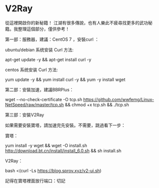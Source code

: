 # V2Ray


從這裡開啟你的新秘籍！
江湖有很多傳說，也有人樂此不疲尋找更多的武功秘籍。我整理這個部分，僅供參考！

第一部：服務器，建議：CentOS 7 ，安裝curl ：

ubuntu/debian 系统安装 Curl 方法:

apt-get update -y && apt-get install curl -y

centos 系统安装 Curl 方法:

yum update -y && yum install curl -y && yum -y install wget

第二部：安裝加速，建議BBRPlus：

wget --no-check-certificate -O tcp.sh https://github.com/wwfemg/Linux-NetSpeed/raw/master/tcp.sh && chmod +x tcp.sh && ./tcp.sh

第三部：安裝V2Ray

如果需要安裝寶塔，請加速完先安裝。不需要，跳過看下一步：

寶塔：

yum install -y wget && wget -O install.sh http://download.bt.cn/install/install_6.0.sh && sh install.sh


V2Ray：

bash <(curl -Ls https://blog.sprov.xyz/v2-ui.sh)

記得在寶塔裡面放行端口：切記

